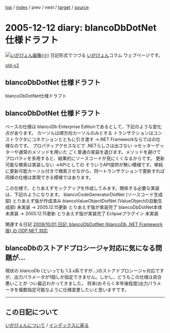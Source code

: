 [top](https://igapyon.github.io/diary/) 
 / [index](https://igapyon.github.io/diary/2005/index.html) 
 / prev 
 / next 
 / [target](https://igapyon.github.io/diary/2005/ig051212.html) 
 / [source](https://github.com/igapyon/diary/blob/gh-pages/2005/ig051212.html.src.md) 

2005-12-12 diary: blancoDbDotNet 仕様ドラフト
=====================================================================================================
[![いがぴょん画像(小)](https://igapyon.github.io/diary/images/iga200306s.jpg "いがぴょん")](https://igapyon.github.io/diary/memo/memoigapyon.html) 日記形式でつづる [いがぴょん](https://igapyon.github.io/diary/memo/memoigapyon.html)コラム ウェブページです。

[old-v2](ig051212-orig.html)

## blancoDbDotNet 仕様ドラフト

blancoDbDotNet仕様ドラフト






## blancoDbDotNet 仕様ドラフト


ベースの仕様は blancoDb Enterprise Editionであるとして、下記のような変化点があります。
カーソルは順方向カーソルのみとする
  トランザクションはコンストラクタにコネクションとともに引き渡す
  →.NET Frameworkならではの仕様なのです。
  プロパティアクセスなどで .NETらしさは出さない
  →セッターゲッターや通常のメソッドを用いた ごく普通の実装を選びます。メソッドを避けてプロパティを多用すると、結果的にソースコードが見にくくなるからです。
  更新可能な検索は実装しない
  →APIとしての そういうAPI提供が無い模様です。単純に更新可能カーソル付きで検索させながら、同一トランザクションで更新すれば同様の仕様は実現できる模様ではあります。


この仕様で、とりあえずモックアップを作成してみます。関係する必要な実装は、下記のようになります。
blancoCodeGeneratorDotNet (ソースコード生成部)
  とりあえず版が作成済み
  blancoValueObjectDotNet (ValueObjectの自動生成部)
  未実装 → 2005.12.15更新 とりあえず版が実装完了
  blancoDbDotNet本体
  未実装 → 2005.12.15更新 とりあえず版が実装完了
  Eclipseプラグイン
  未実装


関連する日記
[2009/10/01 日記: blancoDbDotNet (blancoDb .NET Framework版) の ODP.NET 対応](../2009/ig091001.html)


## blancoDbのストアドプロシージャ対応に気になる問題が…


現状の blancoDb (といっても 1.3.x系ですが…)のストアドプロシージャ対応ですが、出力パラメータが1個しか指定できません。しかし、どうもこの仕様は具合悪いことが
つい最近わかってきました。
将来(おそらく半年後程度)出力パラメータを複数指定可能なように仕様変更したいと思いますです。


----------------------------------------------------------------------------------------------------

## この日記について
[いがぴょんについて](https://igapyon.github.io/diary/memo/memoigapyon.html) / [インデックスに戻る](https://igapyon.github.io/diary/idxall.html)
